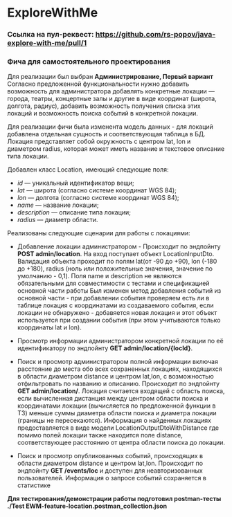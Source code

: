 # ExploreWithMe


### Ссылка на пул-реквест: https://github.com/rs-popov/java-explore-with-me/pull/1


### Фича для самостоятельного проектирования

Для реализации был выбран **Администрирование, Первый вариант**
Согласно предложенной функциональности нужно добавить возможность для 
администратора добавлять конкретные локации — города, театры, концертные залы
и другие в виде координат (широта, долгота, радиус), добавить возможность получения 
списка этих локаций и возможность поиска событий в конкретной локации.

Для реализации фичи была изменента модель данных - для локаций добавлена отдельная 
сущность и соответствующая таблица в БД. 
Локация представляет собой окружность с центром lat, lon и диаметром radius, 
которая может иметь название и текстовое описание типа локации.

Добавлен класс Location, имеющий следующие поля:
* *id* — уникальный идентификатор вещи;
* *lat* — широта (согласно системе координат WGS 84); 
* *lon* — долгота (согласно системе координат WGS 84);
* *name* — название локации;
* *description* — описание типа локации;
* *radius* — диаметр области.

Реализованы следующие сценарии для работы с локациями:

* Добавление локации администратором - Происходит по эндпойнту **POST admin/location**. 
На вход поступает объект LocationInputDto. Валидация объекта проходит по полям 
lat(от -90 до +90), lon (-180 до +180), 
radius (ноль или положительные значения, значение по умолчанию - 0,1). 
Поля name и description не являются обязательными для совместимости с тестами и спецификацией основной части работы
Был изменен метод добавления событий из основной части - при добавлении события 
проверяем есть ли в таблице локация с координатами из создаваемого события, 
если локации не обнаружено - добавяется новая локация и этот объект используется 
при создании события (при этом учитываются только координаты lat и lon).

* Просмотр информации администратором конкретной локации по её идентификатору 
по эндпойнту **GET admin/location/{locId}**.

* Поиск и просмотр администратором полной информации включая расстояние до места 
обо всех сохраненных локациях, находящихся в области диаметром distance 
и центром lat,lon, с возможностью отфильтровать по названию и описанию. 
Происходит по эндпойнту  **GET admin/location/**. 
Локация считается входящей с область поиска, если вычисленная дистанция между
центром области поиска и координатами локации (вычисляется по предложенной функции в ТЗ)
меньше суммы диаметра области поиска и диаметра локации (границы не пересекаются).
Информация о найденных локациях предоставляется в виде модели LocationOutputDtoWithDistance
где помимо полей локации также находится поле distance, соответствующее расстоянию от центра 
области поиска до локации.

* Поиск и просмотр опубликованных событий, происходящих в области диаметром distance
и центром lat,lon. Происходит по эндпойнту **GET /events/loc** и доступен 
для неавторизованных пользователей. Информация о запросе событий сохраняется в статистике

**Для тестирования/демонстрации работы подготовил postman-тесты ./Test EWM-feature-location.postman_collection.json**
